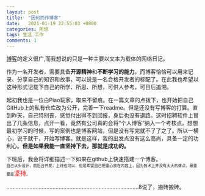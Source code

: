 ```yaml
---
layout: post
title:  "因何而作博客"
date:   2021-01-19 22:55:03 +0800
categories: 所想
tags: 生活 工作
comments: 1
---
```

 

[博客](https://baike.baidu.com/item/%E5%8D%9A%E5%AE%A2)的定义很广,而我想说的只是一种主要以文本为载体的网络日记。<br />

作为一名开发者，需要具备**开源精神**和**不断学习的能力**。而博客恰恰可以用来记录、分享自己的知识和故事，可以说是一名合格开发者的标配了。在此我也希望以这种形式记载下自己的所学、所思、所想，可供人参考，可日后追溯。<br />

起初我也是一位白Piao玩家，取来不留痕。在一篇文章的点拨下，也开始把自己GitHub上的私有仓库改为公开，完善一下readme。但是还没有写博客的打算。直到昨天，自己特别丧，感觉付出得不到回报，身后也没有退路。这时招聘软件上冒出了几条信息，点开一看，竟然有公司真的会将“个人博客”纳入一个考核点。想想最初学习的时候，写的案例也是博客网站，但是没有写完就不了了之了。所以一横心，说干就干，开始写博客。就是这样，我的出发点没有这么高尚，具备一定的功利心。**但是如果我能一直坚持下去，那就是成功的。**<br />

下班后，我会将详细描述一下如果在github上快速搭建一个博客。<br />
<font size=1>自己从头设计，前后台开发，上线也可以，但是希望自己把重心放在内容上，因为技术上并没有太大的难点，最重要是<font color="red" size=3>坚持</font>。</font><br />

......................................................................................8说了，搬砖搬砖。